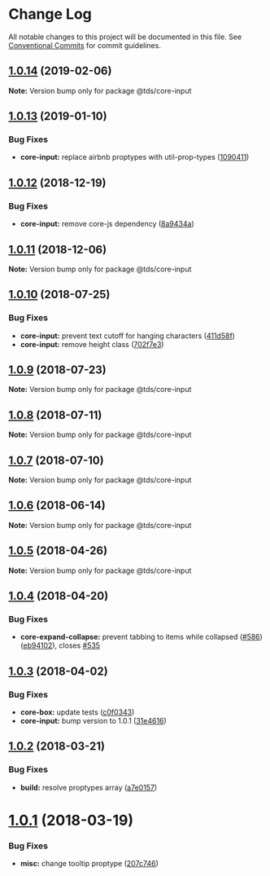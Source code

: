 # Change Log

All notable changes to this project will be documented in this file.
See [Conventional Commits](https://conventionalcommits.org) for commit guidelines.

## [1.0.14](https://github.com/telusdigital/tds/compare/@tds/core-input@1.0.13...@tds/core-input@1.0.14) (2019-02-06)

**Note:** Version bump only for package @tds/core-input





## [1.0.13](https://github.com/telusdigital/tds/compare/@tds/core-input@1.0.12...@tds/core-input@1.0.13) (2019-01-10)

### Bug Fixes

- **core-input:** replace airbnb proptypes with util-prop-types ([1090411](https://github.com/telusdigital/tds/commit/1090411))

<a name="1.0.12"></a>

## [1.0.12](https://github.com/telusdigital/tds/compare/@tds/core-input@1.0.11...@tds/core-input@1.0.12) (2018-12-19)

### Bug Fixes

- **core-input:** remove core-js dependency ([8a9434a](https://github.com/telusdigital/tds/commit/8a9434a))

<a name="1.0.11"></a>

## [1.0.11](https://github.com/telusdigital/tds/compare/@tds/core-input@1.0.10...@tds/core-input@1.0.11) (2018-12-06)

**Note:** Version bump only for package @tds/core-input

<a name="1.0.10"></a>

## [1.0.10](https://github.com/telusdigital/tds/compare/@tds/core-input@1.0.9...@tds/core-input@1.0.10) (2018-07-25)

### Bug Fixes

- **core-input:** prevent text cutoff for hanging characters ([411d58f](https://github.com/telusdigital/tds/commit/411d58f))
- **core-input:** remove height class ([702f7e3](https://github.com/telusdigital/tds/commit/702f7e3))

<a name="1.0.9"></a>

## [1.0.9](https://github.com/telusdigital/tds/compare/@tds/core-input@1.0.8...@tds/core-input@1.0.9) (2018-07-23)

**Note:** Version bump only for package @tds/core-input

<a name="1.0.8"></a>

## [1.0.8](https://github.com/telusdigital/tds/compare/@tds/core-input@1.0.7...@tds/core-input@1.0.8) (2018-07-11)

**Note:** Version bump only for package @tds/core-input

<a name="1.0.7"></a>

## [1.0.7](https://github.com/telusdigital/tds/compare/@tds/core-input@1.0.6...@tds/core-input@1.0.7) (2018-07-10)

**Note:** Version bump only for package @tds/core-input

<a name="1.0.6"></a>

## [1.0.6](https://github.com/telusdigital/tds/compare/@tds/core-input@1.0.5...@tds/core-input@1.0.6) (2018-06-14)

**Note:** Version bump only for package @tds/core-input

<a name="1.0.5"></a>

## [1.0.5](https://github.com/telusdigital/tds/compare/@tds/core-input@1.0.4...@tds/core-input@1.0.5) (2018-04-26)

**Note:** Version bump only for package @tds/core-input

<a name="1.0.4"></a>

## [1.0.4](https://github.com/telusdigital/tds/compare/@tds/core-input@1.0.3...@tds/core-input@1.0.4) (2018-04-20)

### Bug Fixes

- **core-expand-collapse:** prevent tabbing to items while collapsed ([#586](https://github.com/telusdigital/tds/issues/586)) ([eb94102](https://github.com/telusdigital/tds/commit/eb94102)), closes [#535](https://github.com/telusdigital/tds/issues/535)

<a name="1.0.3"></a>

## [1.0.3](https://github.com/telusdigital/tds/compare/@tds/core-input@1.0.2...@tds/core-input@1.0.3) (2018-04-02)

### Bug Fixes

- **core-box:** update tests ([c0f0343](https://github.com/telusdigital/tds/commit/c0f0343))
- **core-input:** bump version to 1.0.1 ([31e4616](https://github.com/telusdigital/tds/commit/31e4616))

<a name="1.0.2"></a>

## [1.0.2](https://github.com/telusdigital/tds/compare/@tds/core-input@1.0.1...@tds/core-input@1.0.2) (2018-03-21)

### Bug Fixes

- **build:** resolve proptypes array ([a7e0157](https://github.com/telusdigital/tds/commit/a7e0157))

<a name="1.0.1"></a>

# [1.0.1](https://github.com/telusdigital/tds/compare/@tds/core-input@1.0.0...@tds/core-input@1.0.1) (2018-03-19)

### Bug Fixes

- **misc:** change tooltip proptype ([207c746](https://github.com/telusdigital/tds/commit/207c746))
